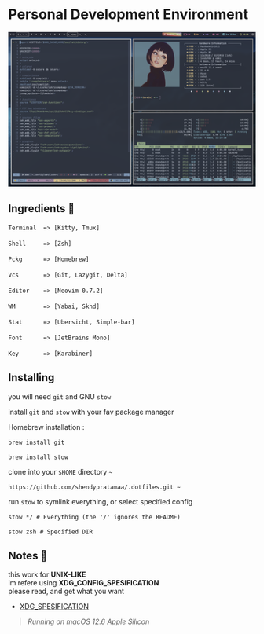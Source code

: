 # Personal Development Environment

![screencast](./screencast/ss.png)

## Ingredients 🥘

```"info"
Terminal  => [Kitty, Tmux]

Shell     => [Zsh]

Pckg      => [Homebrew]

Vcs       => [Git, Lazygit, Delta]

Editor    => [Neovim 0.7.2]

WM        => [Yabai, Skhd]

Stat      => [Ubersicht, Simple-bar]

Font      => [JetBrains Mono]

Key       => [Karabiner]
```

## Installing

you will need `git` and GNU `stow`

install `git` and `stow` with your fav package manager

Homebrew installation :

```"git"
brew install git
```

```"git"
brew install stow
```

clone into your `$HOME` directory `~`

```"git"
https://github.com/shendypratamaa/.dotfiles.git ~
```

run `stow` to symlink everything, or select specified config

```"git"
stow */ # Everything (the '/' ignores the README)
```

```"git"
stow zsh # Specified DIR
```

## Notes 📖

this work for **UNIX-LIKE**\
im refere using **XDG_CONFIG_SPESIFICATION**\
please read, and get what you want

- [XDG_SPESIFICATION](https://specifications.freedesktop.org/basedir-spec/basedir-spec-latest.html)

> _Running on macOS 12.6 Apple Silicon_
